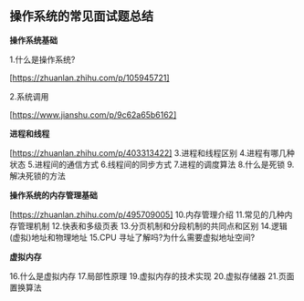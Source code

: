 ## 操作系统的常见面试题总结

**操作系统基础**

1.什么是操作系统?

[https://zhuanlan.zhihu.com/p/105945721]

2.系统调用

[https://www.jianshu.com/p/9c62a65b6162]

**进程和线程**

[https://zhuanlan.zhihu.com/p/403313422]
3.进程和线程区别 4.进程有哪几种状态 5.进程间的通信方式 6.线程间的同步方式 7.进程的调度算法 8.什么是死锁 9.解决死锁的方法

**操作系统的内存管理基础**

[https://zhuanlan.zhihu.com/p/495709005]
10.内存管理介绍 11.常见的几种内存管理机制 12.快表和多级页表 13.分页机制和分段机制的共同点和区别 14.逻辑(虚拟)地址和物理地址
15.CPU 寻址了解吗?为什么需要虚拟地址空间?

**虚拟内存**

16.什么是虚拟内存 17.局部性原理 19.虚拟内存的技术实现 20.虚拟存储器 21.页面置换算法
